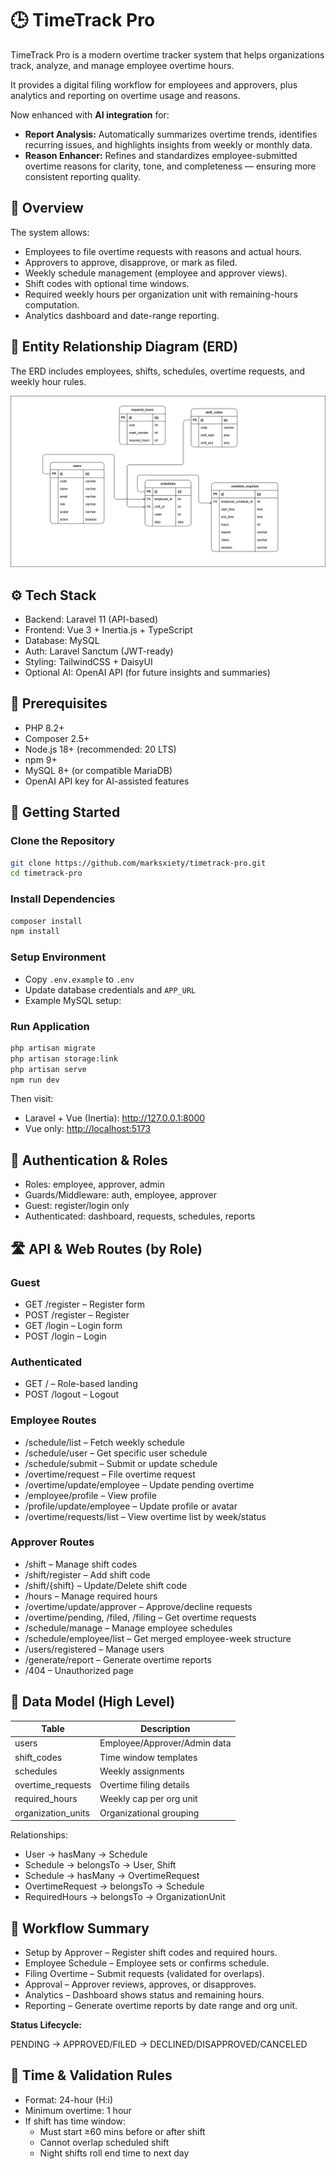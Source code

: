 # 🕒 TimeTrack Pro

TimeTrack Pro is a modern overtime tracker system that helps organizations track, analyze, and manage employee overtime hours.

It provides a digital filing workflow for employees and approvers, plus analytics and reporting on overtime usage and reasons.

Now enhanced with **AI integration** for:

- **Report Analysis:** Automatically summarizes overtime trends, identifies recurring issues, and highlights insights from weekly or monthly data.
- **Reason Enhancer:** Refines and standardizes employee-submitted overtime reasons for clarity, tone, and completeness — ensuring more consistent reporting quality.

## 📘 Overview

The system allows:

- Employees to file overtime requests with reasons and actual hours.
- Approvers to approve, disapprove, or mark as filed.
- Weekly schedule management (employee and approver views).
- Shift codes with optional time windows.
- Required weekly hours per organization unit with remaining-hours computation.
- Analytics dashboard and date-range reporting.

## 🧩 Entity Relationship Diagram (ERD)

The ERD includes employees, shifts, schedules, overtime requests, and weekly hour rules.

![ERD Diagram](overtime-tracker-erd.drawio.png)

## ⚙️ Tech Stack

- Backend: Laravel 11 (API-based)
- Frontend: Vue 3 + Inertia.js + TypeScript
- Database: MySQL
- Auth: Laravel Sanctum (JWT-ready)
- Styling: TailwindCSS + DaisyUI
- Optional AI: OpenAI API (for future insights and summaries)

## 🧰 Prerequisites

- PHP 8.2+
- Composer 2.5+
- Node.js 18+ (recommended: 20 LTS)
- npm 9+
- MySQL 8+ (or compatible MariaDB)
- OpenAI API key for AI-assisted features

## 🚀 Getting Started

### Clone the Repository

```bash
git clone https://github.com/marksxiety/timetrack-pro.git
cd timetrack-pro
```

### Install Dependencies

```bash
composer install
npm install
```

### Setup Environment

- Copy `.env.example` to `.env`
- Update database credentials and `APP_URL`
- Example MySQL setup:

### Run Application

```bash
php artisan migrate
php artisan storage:link
php artisan serve
npm run dev
```

Then visit:

- Laravel + Vue (Inertia): <http://127.0.0.1:8000>
- Vue only: <http://localhost:5173>

## 🔐 Authentication & Roles

- Roles: employee, approver, admin
- Guards/Middleware: auth, employee, approver
- Guest: register/login only
- Authenticated: dashboard, requests, schedules, reports

## 🛣️ API & Web Routes (by Role)

### Guest

- GET /register – Register form
- POST /register – Register
- GET /login – Login form
- POST /login – Login

### Authenticated

- GET / – Role-based landing
- POST /logout – Logout

### Employee Routes

- /schedule/list – Fetch weekly schedule
- /schedule/user – Get specific user schedule
- /schedule/submit – Submit or update schedule
- /overtime/request – File overtime request
- /overtime/update/employee – Update pending overtime
- /employee/profile – View profile
- /profile/update/employee – Update profile or avatar
- /overtime/requests/list – View overtime list by week/status

### Approver Routes

- /shift – Manage shift codes
- /shift/register – Add shift code
- /shift/{shift} – Update/Delete shift code
- /hours – Manage required hours
- /overtime/update/approver – Approve/decline requests
- /overtime/pending, /filed, /filing – Get overtime requests
- /schedule/manage – Manage employee schedules
- /schedule/employee/list – Get merged employee-week structure
- /users/registered – Manage users
- /generate/report – Generate overtime reports
- /404 – Unauthorized page

## 🧮 Data Model (High Level)

| Table               | Description                               |
| ------------------- | ----------------------------------------- |
| users               | Employee/Approver/Admin data              |
| shift_codes         | Time window templates                      |
| schedules           | Weekly assignments                         |
| overtime_requests   | Overtime filing details                    |
| required_hours      | Weekly cap per org unit                    |
| organization_units  | Organizational grouping                    |

Relationships:

- User → hasMany → Schedule
- Schedule → belongsTo → User, Shift
- Schedule → hasMany → OvertimeRequest
- OvertimeRequest → belongsTo → Schedule
- RequiredHours → belongsTo → OrganizationUnit

## 🔁 Workflow Summary

- Setup by Approver – Register shift codes and required hours.
- Employee Schedule – Employee sets or confirms schedule.
- Filing Overtime – Submit requests (validated for overlaps).
- Approval – Approver reviews, approves, or disapproves.
- Analytics – Dashboard shows status and remaining hours.
- Reporting – Generate overtime reports by date range and org unit.

**Status Lifecycle:**

PENDING → APPROVED/FILED → DECLINED/DISAPPROVED/CANCELED

## 🧪 Time & Validation Rules

- Format: 24-hour (H:i)
- Minimum overtime: 1 hour
- If shift has time window:
  - Must start ≥60 mins before or after shift
  - Cannot overlap scheduled shift
  - Night shifts roll end time to next day